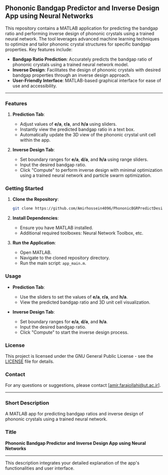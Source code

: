 ## Phononic Bandgap Predictor and Inverse Design App using Neural Networks

This repository contains a MATLAB application for predicting the bandgap ratio and performing inverse design of phononic crystals using a trained neural network. The tool leverages advanced machine learning techniques to optimize and tailor phononic crystal structures for specific bandgap properties. Key features include:

- **Bandgap Ratio Prediction**: Accurately predicts the bandgap ratio of phononic crystals using a trained neural network model.
- **Inverse Design**: Facilitates the design of phononic crystals with desired bandgap properties through an inverse design approach.
- **User-Friendly Interface**: MATLAB-based graphical interface for ease of use and accessibility.

---

### Features

1. **Prediction Tab**:
   - Adjust values of **e/a**, **r/a**, and **h/a** using sliders.
   - Instantly view the predicted bandgap ratio in a text box.
   - Automatically update the 3D view of the phononic crystal unit cell within the app.

2. **Inverse Design Tab**:
   - Set boundary ranges for **e/a**, **d/a**, and **h/a** using range sliders.
   - Input the desired bandgap ratio.
   - Click "Compute" to perform inverse design with minimal optimization using a trained neural network and particle swarm optimization.

### Getting Started

1. **Clone the Repository**:
    ```bash
    git clone https://github.com/Amirhossein4096/PhononicBGRPredictDesign.git
    ```
2. **Install Dependencies**:
    - Ensure you have MATLAB installed.
    - Additional required toolboxes: Neural Network Toolbox, etc.

3. **Run the Application**:
    - Open MATLAB.
    - Navigate to the cloned repository directory.
    - Run the main script: `app_main.m`.

### Usage

- **Prediction Tab**:
  - Use the sliders to set the values of **e/a**, **r/a**, and **h/a**.
  - View the predicted bandgap ratio and 3D unit cell visualization.

- **Inverse Design Tab**:
  - Set boundary ranges for **e/a**, **d/a**, and **h/a**.
  - Input the desired bandgap ratio.
  - Click "Compute" to start the inverse design process.

### License

This project is licensed under the GNU General Public License - see the [LICENSE](https://github.com/Amirhossein4096/PhononicBGPPredictDesign/blob/main/LICENSE) file for details.

### Contact

For any questions or suggestions, please contact [amir.farajollahi@ut.ac.ir].

---

### Short Description

A MATLAB app for predicting bandgap ratios and inverse design of phononic crystals using a trained neural network.

### Title

**Phononic Bandgap Predictor and Inverse Design App using Neural Networks**

---

This description integrates your detailed explanation of the app's functionalities and user interface.
